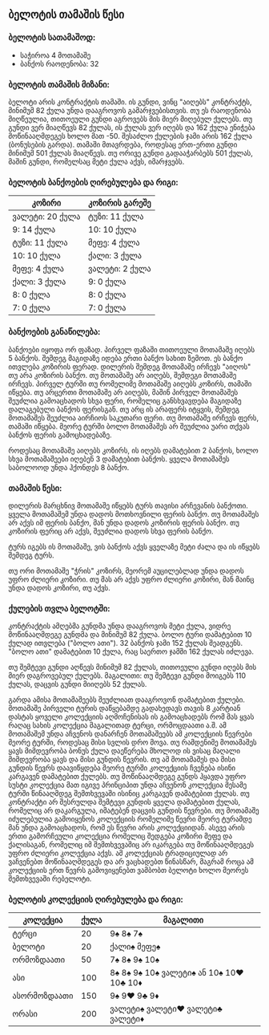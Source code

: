 ## ბელოტის თამაშის წესი

### ბელოტის სათამაშოდ:
- საჭიროა 4 მოთამაშე
- ბანქოს რაოდენობა: 32

### ბელოტის თამაშის მიზანი:
ბელოტი არის კონტრაქტის თამაში. ის გუნდი, ვინც "აიღებს" კონტრაქტს, მინიმუმ 82 ქულა უნდა დააგროვოს გამარჯვებისთვის. თუ ეს რაოდენობა მიღწეულია, თითოეული გუნდი აგროვებს მის მიერ მიღებულ ქულებს. თუ გუნდი ვერ მიაღწევს 82 ქულას, ის ქულას ვერ იღებს და 162 ქულა ენიჭება მოწინააღმდეგეს ხოლო მათ -50. შესაძლო ქულების ჯამი არის 162 ქულა (ბონუსების გარდა). თამაში მთავრდება, როდესაც ერთ-ერთი გუნდი მინიმუმ 501 ქულას მიაღწევს. თუ ორივე გუნდი გადააჭარბებს 501 ქულას, მაშინ გუნდი, რომელსაც მეტი ქულა აქვს, იმარჯვებს.

### ბელოტის ბანქოების ღირებულება და რიგი:
| კოზირი           | კოზირის გარეშე     |
|-------------------|-------------------|
| ვალეტი: 20 ქულა   | ტუზი: 11 ქულა    |
| 9: 14 ქულა        | 10: 10 ქულა        |
| ტუზი: 11 ქულა   | მეფე: 4 ქულა       |
| 10: 10 ქულა       | ქალი: 3 ქულა       |
| მეფე: 4 ქულა      | ვალეტი: 2 ქულა     |
| ქალი: 3 ქულა      | 9: 0 ქულა          |
| 8: 0 ქულა         | 8: 0 ქულა          |
| 7: 0 ქულა         | 7: 0 ქულა          |

### ბანქოების განაწილება:
ბანქოები იყოფა ორ ფაზად. პირველ ფაზაში თითოეული მოთამაშე იღებს 5 ბანქოს. შემდეგ მაგიდაზე იდება ერთი ბანქო სახით ზემოთ. ეს ბანქო ითვლება კოზირის ფერად. დილერის შემდეგ მოთამაშე ირჩევს "აიღოს" თუ არა კოზირის ბანქო. თუ მოთამაშე არ აიღებს, შემდეგი მოთამაშე ირჩევს. პირველ ტურში თუ რომელიმე მოთამაშე აიღებს კოზირს, თამაში იწყება. თუ არცერთი მოთამაშე არ აიღებს, მაშინ პირველ მოთამაშეს შეუძლია გამოაცხადოს სხვა ფერი, რომელიც განსხვავდება მაგიდაზე დალაგებული ბანქოს ფერისგან. თუ არც ის არაფერს იტყვის, შემდეგ მოთამაშეს შეუძლია აირჩიოს საკუთარი ფერი. თუ მოთამაშე ირჩევს ფერს, თამაში იწყება. მეორე ტურში ბოლო მოთამაშეს არ შეუძლია უარი თქვას ბანქოს ფერის გამოცხადებაზე.

როდესაც მოთამაშე აიღებს კოზირს, ის იღებს დამატებით 2 ბანქოს, ხოლო სხვა მოთამაშეები იღებენ 3 დამატებით ბანქოს. ყველა მოთამაშეს საბოლოოდ უნდა ჰქონდეს 8 ბანქო.

### თამაშის წესი:
დილერის მარცხნივ მოთამაშე იწყებს ტურს თავისი არჩევანის ბანქოთი. ყველა მოთამაშემ უნდა დადოს მოთხოვნილი ფერის ბანქო. თუ მოთამაშეს არ აქვს იმ ფერის ბანქო, მან უნდა დადოს კოზირის ფერის ბანქო. თუ კოზირის ფერიც არ აქვს, შეუძლია დადოს სხვა ფერის ბანქო.

ტურს იგებს ის მოთამაშე, ვის ბანქოს აქვს ყველაზე მეტი ძალა და ის იწყებს შემდეგ ტურს.

თუ ორი მოთამაშე "ჭრის" კოზირს, მეორემ აუცილებლად უნდა დადოს უფრო ძლიერი კოზირი. თუ მას არ აქვს უფრო ძლიერი კოზირი, მან მაინც უნდა დადოს კოზირი, თუ აქვს.

### ქულების თვლა ბელოტში:
კონტრაქტის ამღებმა გუნდმა უნდა დააგროვოს მეტი ქულა, ვიდრე მოწინააღმდეგე გუნდმა და მინიმუმ 82 ქულა. ბოლო ტური დამატებით 10 ქულად ითვლება ("ბოლო ათი"). 32 ბანქოს ჯამი 152 ქულას შეადგენს. "ბოლო ათი" დამატებით 10 ქულა, რაც საერთო ჯამში 162 ქულას იძლევა.

თუ შემტევი გუნდი აღწევს მინიმუმ 82 ქულას, თითოეული გუნდი იღებს მის მიერ დაგროვებულ ქულებს.
მაგალითი: თუ შემტევი გუნდი მოიგებს 110 ქულას, დაცვის გუნდი მიიღებს 52 ქულას.

გარდა ამისა მოთამაშეებს შეუძლიათ დააგროვონ დამატებით ქულები. მოთამაშე პირველი ტურის დაწყებამდე გადახედავს თავის 8 კარტიან დასტას ყოველი კოლექციის აღმოჩენისას ის გამოაცხადებს რომ მას ყვას რაღაც სახის კოლექცია მაგალითად ტერცი, ორმოცდაათი ა.შ. ამ მოთამაშემ უნდა აჩვენოს დანარჩენ მოთამაშეებს ამ კოლექციის წევრები მეორე ტურში, როდესაც მისი სვლის დრო მოვა. თუ რამდენიმე მოთამაშეს ყავს მიმდევრობა ბონუს ქულა დაეწერება მხოლოდ ის ვისაც მაღალი მიმდევრობა ყავს და მისი გუნდის წევრის. თუ ამ მოთამაშეს და მისი გუნდის წევრს დაავიწყდება მეორე ტურში კოლექციის ჩვენება ისინი კარგავენ დამატებით ქულებს. თუ მოწინააღმდეგე გუნდს ჰყავდა უფრო სუსტი კოლექცია მათ იგივე პრინციპით უნდა აჩვენონ კოლექცია მესამე ტურში წინააღმდეგ შემთხვევაში ისინიც კარგავენ დამატებით ქულას. თუ კონტრაქტი არ შესრულდა შემტევი გუნდის ყველა დამატებით ქულას, რომელიც არ დაკარგულა, იმატებენ დაცვის გუნდის წევრები. თუ მოთამაშე იძულებულია გამოიყენოს კოლექციის რომელიმე წევრი მეორე ტურამდე მან უნდა გამოაცხადოს, რომ ეს წევრი არის კოლექციიდან. ასევე არის ერთი გამორჩეული კოლექცია რომელიც შედგება კოზირი მეფე და ქალისაგან, რომელიც იმ შემთხვევაშიც არ იკარგება თუ მოწინააღმდეგეს უფრო ძლიერი კოლექცია აქვს. ამ კოლექციას ტრადიციულად არ ვაჩვენებთ მოწინააღმდეგეს და არ ვაცხადებთ წინასწარ, მაგრამ როცა ამ კოლექციის ერთ წევრს გამოვიყენებთ ვამბობთ ბელოტი ხოლო მეორეს შემთხვევაში რებელოტი.  

### ბელოტის კოლექციის ღირებულება და რიგი:
| კოლექცია | ქულა | მაგალითი | 
|---------------|------------------|-------------|
| ტერცი   | 20 | 9♠ 8♠ 7♠ |
| ბელოტი | 20 | ქალი♠ მეფე♠ | 
| ორმოზდაათი | 50 | 7♠ 8♠ 9♠ 10♠ |
| ასი | 100 | 8♠ 8♠ 9♠ 10♠ ვალეტი♠ ან 10♠ 10♥ 10♣ 10♦|
| ასორმოზდაათი | 150 | 9♠ 9♥ 9♣ 9♦ |
| ორასი | 200 | ვალეტი♠ ვალეტი♥ ვალეტი♣ ვალეტი♦ |

